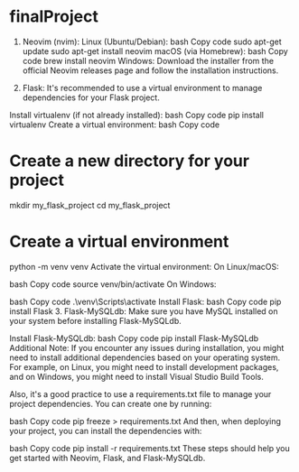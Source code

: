 # finalProject

1. Neovim (nvim):
Linux (Ubuntu/Debian):
bash
Copy code
sudo apt-get update
sudo apt-get install neovim
macOS (via Homebrew):
bash
Copy code
brew install neovim
Windows:
Download the installer from the official Neovim releases page and follow the installation instructions.

2. Flask:
It's recommended to use a virtual environment to manage dependencies for your Flask project.

Install virtualenv (if not already installed):
bash
Copy code
pip install virtualenv
Create a virtual environment:
bash
Copy code
# Create a new directory for your project
mkdir my_flask_project
cd my_flask_project

# Create a virtual environment
python -m venv venv
Activate the virtual environment:
On Linux/macOS:

bash
Copy code
source venv/bin/activate
On Windows:

bash
Copy code
.\venv\Scripts\activate
Install Flask:
bash
Copy code
pip install Flask
3. Flask-MySQLdb:
Make sure you have MySQL installed on your system before installing Flask-MySQLdb.

Install Flask-MySQLdb:
bash
Copy code
pip install Flask-MySQLdb
Additional Note:
If you encounter any issues during installation, you might need to install additional dependencies based on your operating system. For example, on Linux, you might need to install development packages, and on Windows, you might need to install Visual Studio Build Tools.

Also, it's a good practice to use a requirements.txt file to manage your project dependencies. You can create one by running:

bash
Copy code
pip freeze > requirements.txt
And then, when deploying your project, you can install the dependencies with:

bash
Copy code
pip install -r requirements.txt
These steps should help you get started with Neovim, Flask, and Flask-MySQLdb.
